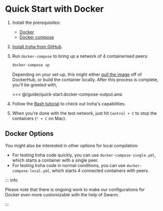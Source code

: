 # Quick Start with Docker

1. Install the prerequisites:

   - [Docker](https://docs.docker.com/get-docker/)
   - [Docker compose](https://docs.docker.com/compose/)

2. [Install Iroha from GitHub](./install.md).

3. Run `docker-compose` to bring up a network of 4 containerised peers:

   <!-- Check Docker releases: `docker compose` is going to replace `docker-compose` -->

   ```bash
   docker-compose up
   ```

   Depending on your set-up, this might either
   [pull the image](https://hub.docker.com/r/hyperledger/iroha2/tags) off
   of DockerHub, or build the container locally. After this process is
   complete, you'll be greeted with,

   <<< @/guide/quick-start.docker-compose-output.ansi

4. Follow the [Bash tutorial](./bash.md) to check out Iroha's capabilities.

5. When you're done with the test network, just hit `Control + C` to stop the
   containers (`⌃ + C` on Mac).

## Docker Options

You might also be interested in other options for local compilation:

- For testing Iroha code quickly, you can use `docker-compose-single.yml`,
  which starts a container with a single peer.
- For testing Iroha code in normal conditions, you can use
  `docker-compose-local.yml`, which starts 4 connected containers with
  peers.

::: info

Please note that there is ongoing work to make our configurations for
Docker even more customizable with the help of Swarm.

<!-- Check: a reference about future releases or work in progress -->

:::
